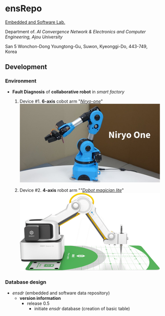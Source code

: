 # ensRepo

[Embedded and Software Lab.](http://eslab.ajou.ac.kr/)

Department of. <i>AI Convergence Network & Electronics and Computer Engineering, Ajou University</i>

San 5 Wonchon-Dong Youngtong-Gu, Suwon, Kyeonggi-Do, 443-749, Korea

## Development

### Environment

- <b>Fault Diagnosis</b> of <b>collaborative robot</b> in <i>smart factory</i>

  1) Device #1. <b>6-axis</b> cobot arm "<i>[Niryo-one](https://niryo.com/product/ned/)</i>"
![niryo.jpg](https://github.com/dongs0125/ensRepo/blob/main/images/niryo.jpg)

  2) Device #2. <b>4-axis</b> robot arm "<i>"[Dobot magician lite](https://www.dobot.cc/magician-lite.html)</i>"
![dobot_magicianlite.png](https://github.com/dongs0125/ensRepo/blob/main/images/dobot_magicianlite.png)

### Database design

- <i>ensdr</i> (embedded and software data repository)
  - <b>version information</b>
    - release 0.5
      - initiate <i>ensdr</i> database (creation of basic table)
